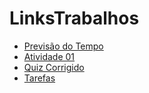 # LinksTrabalhos

- [Previsão do Tempo](https://github.com/leticiacamargosfagundes/Final.Tempo/blob/main/Final.html)
- [Atividade 01](https://github.com/leticiacamargosfagundes/Atividade01)
- [Quiz Corrigido](https://github.com/leticiacamargosfagundes/quizcorrigido/blob/main/Quiz%20corrrigido.html)
- [Tarefas](https://github.com/leticiacamargosfagundes/Tarefas)
